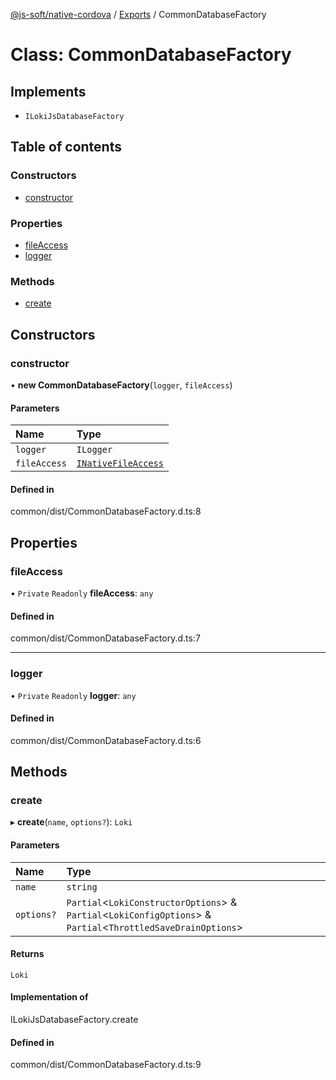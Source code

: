 [@js-soft/native-cordova](../README.md) / [Exports](../modules.md) / CommonDatabaseFactory

# Class: CommonDatabaseFactory

## Implements

- `ILokiJsDatabaseFactory`

## Table of contents

### Constructors

- [constructor](CommonDatabaseFactory.md#constructor)

### Properties

- [fileAccess](CommonDatabaseFactory.md#fileaccess)
- [logger](CommonDatabaseFactory.md#logger)

### Methods

- [create](CommonDatabaseFactory.md#create)

## Constructors

### constructor

• **new CommonDatabaseFactory**(`logger`, `fileAccess`)

#### Parameters

| Name | Type |
| :------ | :------ |
| `logger` | `ILogger` |
| `fileAccess` | [`INativeFileAccess`](../interfaces/INativeFileAccess.md) |

#### Defined in

common/dist/CommonDatabaseFactory.d.ts:8

## Properties

### fileAccess

• `Private` `Readonly` **fileAccess**: `any`

#### Defined in

common/dist/CommonDatabaseFactory.d.ts:7

___

### logger

• `Private` `Readonly` **logger**: `any`

#### Defined in

common/dist/CommonDatabaseFactory.d.ts:6

## Methods

### create

▸ **create**(`name`, `options?`): `Loki`

#### Parameters

| Name | Type |
| :------ | :------ |
| `name` | `string` |
| `options?` | `Partial`<`LokiConstructorOptions`\> & `Partial`<`LokiConfigOptions`\> & `Partial`<`ThrottledSaveDrainOptions`\> |

#### Returns

`Loki`

#### Implementation of

ILokiJsDatabaseFactory.create

#### Defined in

common/dist/CommonDatabaseFactory.d.ts:9
